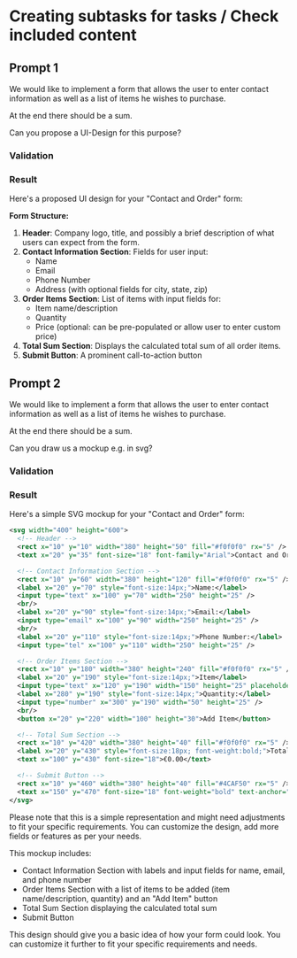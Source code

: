 # Creating subtasks for tasks / Check included content

## Prompt 1

We would like to implement a form that allows the user to enter contact information as well as a list of items he wishes to purchase.

At the end there should be a sum.

Can you propose a UI-Design for this purpose?

### Validation

### Result

Here's a proposed UI design for your "Contact and Order" form:

**Form Structure:**

1. **Header**: Company logo, title, and possibly a brief description of what users can expect from the form.
2. **Contact Information Section**: Fields for user input:
   - Name
   - Email
   - Phone Number
   - Address (with optional fields for city, state, zip)
3. **Order Items Section**: List of items with input fields for:
   - Item name/description
   - Quantity
   - Price (optional: can be pre-populated or allow user to enter custom price)
4. **Total Sum Section**: Displays the calculated total sum of all order items.
5. **Submit Button**: A prominent call-to-action button

## Prompt 2

We would like to implement a form that allows the user to enter contact information as well as a list of items he wishes to purchase.

At the end there should be a sum.

Can you draw us a mockup e.g. in svg?

### Validation

### Result

Here's a simple SVG mockup for your "Contact and Order" form:

```svg
<svg width="400" height="600">
  <!-- Header -->
  <rect x="10" y="10" width="380" height="50" fill="#f0f0f0" rx="5" />
  <text x="20" y="35" font-size="18" font-family="Arial">Contact and Order Form</text>

  <!-- Contact Information Section -->
  <rect x="10" y="60" width="380" height="120" fill="#f0f0f0" rx="5" />
  <label x="20" y="70" style="font-size:14px;">Name:</label>
  <input type="text" x="100" y="70" width="250" height="25" />
  <br/>
  <label x="20" y="90" style="font-size:14px;">Email:</label>
  <input type="email" x="100" y="90" width="250" height="25" />
  <br/>
  <label x="20" y="110" style="font-size:14px;">Phone Number:</label>
  <input type="tel" x="100" y="110" width="250" height="25" />

  <!-- Order Items Section -->
  <rect x="10" y="180" width="380" height="240" fill="#f0f0f0" rx="5" />
  <label x="20" y="190" style="font-size:14px;">Item</label>
  <input type="text" x="120" y="190" width="150" height="25" placeholder="Item name/description"/>
  <label x="280" y="190" style="font-size:14px;">Quantity:</label>
  <input type="number" x="300" y="190" width="50" height="25" />
  <br/>
  <button x="20" y="220" width="100" height="30">Add Item</button>

  <!-- Total Sum Section -->
  <rect x="10" y="420" width="380" height="40" fill="#f0f0f0" rx="5" />
  <label x="20" y="430" style="font-size:18px; font-weight:bold;">Total:</label>
  <text x="100" y="430" font-size="18">€0.00</text>

  <!-- Submit Button -->
  <rect x="10" y="460" width="380" height="40" fill="#4CAF50" rx="5" />
  <text x="150" y="470" font-size="18" font-weight="bold" text-anchor="middle">Submit</text>
</svg>
```

Please note that this is a simple representation and might need adjustments to fit your specific requirements. You can customize the design, add more fields or features as per your needs.

This mockup includes:

- Contact Information Section with labels and input fields for name, email, and phone number
- Order Items Section with a list of items to be added (item name/description, quantity) and an "Add Item" button
- Total Sum Section displaying the calculated total sum
- Submit Button

This design should give you a basic idea of how your form could look. You can customize it further to fit your specific requirements and needs.
